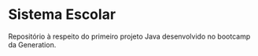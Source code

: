 # Sistema Escolar
Repositório à respeito do primeiro projeto Java desenvolvido no bootcamp da Generation.
